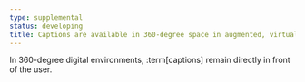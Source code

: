 ```yaml
---
type: supplemental
status: developing
title: Captions are available in 360-degree space in augmented, virtual, and extended realities
---
```


In 360-degree digital environments, :term[captions] remain directly in front of the user.